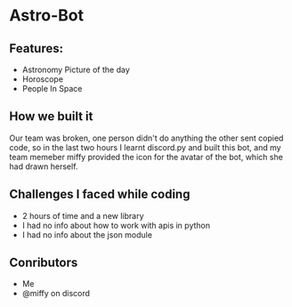 # Astro-Bot

## Features:
- Astronomy Picture of the day
- Horoscope
- People In Space

## How we built it

Our team was broken, one person didn't do anything the other sent copied code, so in the last two hours I learnt discord.py and built this bot, and my team memeber miffy provided the icon for the avatar of the bot, which she had drawn herself. 

## Challenges I faced while coding
- 2 hours of time and a new library
- I had no info about how to work with apis in python
- I had no info about the json module

## Conributors
- Me
- @miffy on discord 
